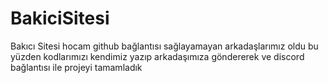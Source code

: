 # BakiciSitesi
Bakıcı Sitesi
hocam github bağlantısı sağlayamayan arkadaşlarımız oldu bu yüzden kodlarımızı kendimiz yazıp arkadaşımıza
göndererek ve discord bağlantısı ile projeyi tamamladık
